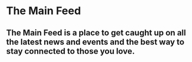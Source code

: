 # The Main Feed

## The Main Feed is a place to get caught up on all the latest news and events and the best way to stay connected to those you love.
